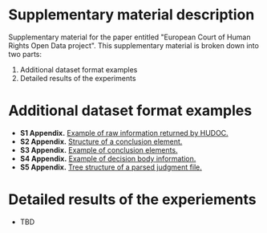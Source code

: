 # Supplementary material description

Supplementary material for the paper entitled "European Court of Human Rights Open Data project".
This supplementary material is broken down into two parts:

1. Additional dataset format examples
2. Detailed results of the experiments

# Additional dataset format examples

- **S1 Appendix.** [Example of raw information returned by HUDOC.](appendix/S1_Appendix.json)
- **S2 Appendix.** [Structure of a conclusion element.](appendix/S2_Appendix.json)
- **S3 Appendix.** [Example of conclusion elements.](appendix/S3_Appendix.json)
- **S4 Appendix.** [Example of decision body information.](appendix/S4_Appendix.json)
- **S5 Appendix.** [Tree structure of a parsed judgment file.](appendix/S5_Appendix.json)

# Detailed results of the experiements

- TBD